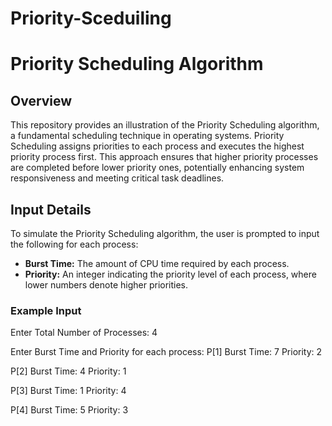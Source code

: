 # Priority-Sceduiling
# Priority Scheduling Algorithm

## Overview

This repository provides an illustration of the Priority Scheduling algorithm, a fundamental scheduling technique in operating systems. Priority Scheduling assigns priorities to each process and executes the highest priority process first. This approach ensures that higher priority processes are completed before lower priority ones, potentially enhancing system responsiveness and meeting critical task deadlines.

## Input Details

To simulate the Priority Scheduling algorithm, the user is prompted to input the following for each process:

- **Burst Time:** The amount of CPU time required by each process.
- **Priority:** An integer indicating the priority level of each process, where lower numbers denote higher priorities.



### Example Input
Enter Total Number of Processes: 4

Enter Burst Time and Priority for each process:
P[1]
Burst Time: 7
Priority: 2

P[2]
Burst Time: 4
Priority: 1

P[3]
Burst Time: 1
Priority: 4

P[4]
Burst Time: 5
Priority: 3

